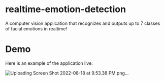 # realtime-emotion-detection
A computer vision application that recognizes and outputs up to 7 classes of facial emotions in realtime!


# Demo

Here is an example of the application live:

![Uploading Screen Shot 2022-08-18 at 9.53.38 PM.png…]()


